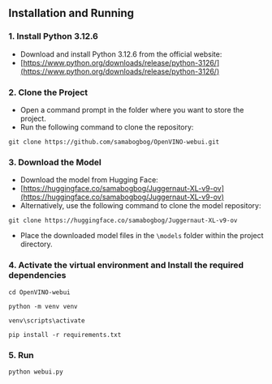 ## Installation and Running

### 1. Install Python 3.12.6
  - Download and install Python 3.12.6 from the official website:
  - [https://www.python.org/downloads/release/python-3126/](https://www.python.org/downloads/release/python-3126/)

### 2. Clone the Project
  - Open a command prompt in the folder where you want to store the project.
  - Run the following command to clone the repository:
  ```
  git clone https://github.com/samabogbog/OpenVINO-webui.git
  ```
### 3. Download the Model
  - Download the model from Hugging Face:
  - [https://huggingface.co/samabogbog/Juggernaut-XL-v9-ov](https://huggingface.co/samabogbog/Juggernaut-XL-v9-ov)
  - Alternatively, use the following command to clone the model repository:
  ```
  git clone https://huggingface.co/samabogbog/Juggernaut-XL-v9-ov
  ```
  - Place the downloaded model files in the `\models` folder within the project directory.

### 4. Activate the virtual environment and Install the required dependencies
  ```
  cd OpenVINO-webui
  ```
  ```
  python -m venv venv
  ```
  ```
  venv\scripts\activate
  ```
  ```
  pip install -r requirements.txt
  ```
### 5. Run
  ```
  python webui.py
  ```
